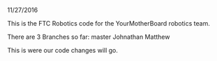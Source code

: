 11/27/2016

This is the FTC Robotics code for the YourMotherBoard robotics team.

There are 3 Branches so far:
    master
    Johnathan
    Matthew
    
 This is were our code changes will go.
    